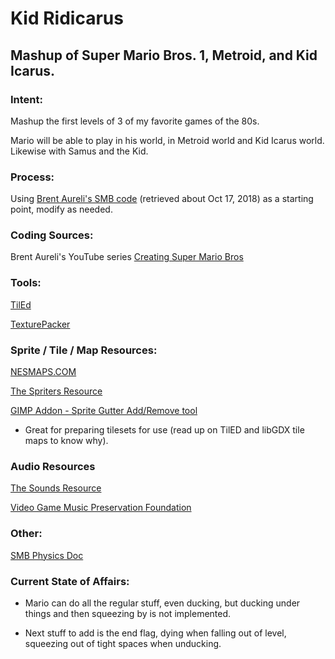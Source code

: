 # Kid Ridicarus

## Mashup of Super Mario Bros. 1, Metroid, and Kid Icarus.

### Intent:

Mashup the first levels of 3 of my favorite games of the 80s.

Mario will be able to play in his world, in Metroid world and Kid Icarus world. Likewise with Samus and the Kid.

### Process:

Using [Brent Aureli's SMB code](https://github.com/BrentAureli/SuperMario) (retrieved about Oct 17, 2018) as a starting point, modify as needed.

### Coding Sources:

Brent Aureli's YouTube series [Creating Super Mario Bros](https://www.youtube.com/watch?v=a8MPxzkwBwo&list=PLZm85UZQLd2SXQzsF-a0-pPF6IWDDdrXt)

### Tools:

[TilEd](www.mapeditor.org)

[TexturePacker](www.codeandweb.com/texturepacker)

### Sprite / Tile / Map Resources:

[NESMAPS.COM](www.nesmaps.com)

[The Spriters Resource](www.spriters-resource.com)

[GIMP Addon - Sprite Gutter Add/Remove tool](https://gimper.net/threads/add-remove-sprite-sheet-gutter-padding-and-spacing.14189/)

* Great for preparing tilesets for use (read up on TilED and libGDX tile maps to know why).

### Audio Resources

[The Sounds Resource](www.sounds-resource.com)

[Video Game Music Preservation Foundation](www.vgmpf.com)

### Other:

[SMB Physics Doc](http://i276.photobucket.com/albums/kk21/jdaster64/smb_playerphysics.png.html)

### Current State of Affairs:

* Mario can do all the regular stuff, even ducking, but ducking under things and then squeezing by is not implemented.

* Next stuff to add is the end flag, dying when falling out of level, squeezing out of tight spaces when unducking.
